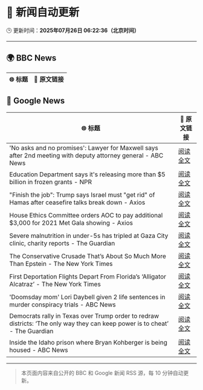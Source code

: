 # 🧠 新闻自动更新

🕒 更新时间：**2025年07月26日 06:22:36（北京时间）**

---

## 🌍 BBC News

| 🌐 标题 | 🔗 原文链接 |
|--------|-------------|

## 📰 Google News

| 🌐 标题 | 🔗 原文链接 |
|--------|-------------|
| 'No asks and no promises': Lawyer for Maxwell says after 2nd meeting with deputy attorney general - ABC News | [阅读全文](https://news.google.com/rss/articles/CBMikwFBVV95cUxOWUh2a1Vnc0JDUS1QYnI3M1hJWDFWYTNHNFQxYm85OUNRRExWYzNGSFJKMkpVQU04cElFb01pRTFBV0RnTmM1dzhSOGE0TGFJUkNBM3c4aF85dWpJNHBLNXJ3czM0dnBfUzBTeE1NWTNLaHk3aVJ5VmtPUlVWcHFvWXd1YlYyRHR3dkdVbklkV3ZFOGfSAZgBQVVfeXFMTm85eWZBZjdWb2R6aTlJY3FFNHg4SDdwdlEwQ3l6Yk11blpTbnA3bkpNeDNKUUQ2a1FKdUs5NEFfOHNHZGJHQ3hiWElJbUxmT0JRVGtSQlVISXltVHF6TnZ1eFk2V2p2SEdaODJCbFdhZGZrX0c1QmY3WW9GV0QwM3pVUFp6UlBlanFEb2FzOS04enZRdFJGQ1g?oc=5) |
| Education Department says it's releasing more than $5 billion in frozen grants - NPR | [阅读全文](https://news.google.com/rss/articles/CBMifEFVX3lxTE1pcG52QkxhNFViSVlrTExFOElJVkh5Um9RSV9qU29VZHBXZWx2NUN4VmhkMmU2bmJRLWlXQW1maWFUTHg0XzcwdFpuWDlRUHh6Ui11WmNRdmdraFVyMG9GM3ZSMDVMYTBWb2FXdGJ1QlpVZldRdm9TZTNEejE?oc=5) |
| "Finish the job": Trump says Israel must "get rid" of Hamas after ceasefire talks break down - Axios | [阅读全文](https://news.google.com/rss/articles/CBMiekFVX3lxTE5teGx4eTVsdHBIZXBMUnVhWE1SUzFiY1VScWY3UjFtRnAyMEg3ZmNLTFZpeWliVC1ua3ZrSlU4V1dCV2hMTzgweUkyNEk1TC1CT0JMV29BSGFoOHZuRmVZZ0h0NHdVZ2lwd3RHcEN6Yl9aVXI3bmJjVEZB?oc=5) |
| House Ethics Committee orders AOC to pay additional $3,000 for 2021 Met Gala showing - Axios | [阅读全文](https://news.google.com/rss/articles/CBMingFBVV95cUxONGh3alFka1phUlFiOVloNXR5REdNS2VQTExDaTdQeDF3RHFvZjJCa1pQNnh2U1NJc1BjMThwZm04VExDR3htVl91VGJYT0Y5aUtGMWxKVEx4TV9RSHY1LXVIXzItSkhjemhOVHVXRHFkcVp2Tkk4d1VYQUtGRXpwa2VrYmFmQ2RJc053WS0ybXdScnJfekZ0d3dVVnBydw?oc=5) |
| Severe malnutrition in under-5s has tripled at Gaza City clinic, charity reports - The Guardian | [阅读全文](https://news.google.com/rss/articles/CBMitgFBVV95cUxNaXVPQ0t5TUdGSF9iR1ZGRDVpbV9tS01sS1FwRndHblFFQWNGZ1dDcW1DVks0TkNtWS1NaUczSU5jWUI5SHVmcTBkUmRRNG1tdHhqVDNBeXpaRTVpOXBTS2tWRjk1RlhPVVFTOVNYeGhpNUt5d2lhbVhibDBnTm9PZjFyV1AwZ0J3bS14eXlmdHQ0ZDhySzU3TFBtazNIUmdhLWllUFFRcEpqU0tLVzhOTlplMk1hdw?oc=5) |
| The Conservative Crusade That’s About So Much More Than Epstein - The New York Times | [阅读全文](https://news.google.com/rss/articles/CBMisAFBVV95cUxPRG9vNkZLRGpiR3YxRThtSWpVQm5aS21Yak9IYzg1M2s0WTNPZWEyV21EUTIyd3Qxb1hmNXFOM05QYWsyRjhHc1dGcmxMdnJTTl8yc0g2ODA1MWdaOUJpYlBZX0xBRUZ6NG0zUm9tSTgyWHVIYnM2YWNTeXc3TGF6OWF4QVVtVGtJVGFFVDVTWTh1bjVFclJnb3NYLXNNcTdadklEWldmbEV6b2Q1bEQyeA?oc=5) |
| First Deportation Flights Depart From Florida’s ‘Alligator Alcatraz’ - The New York Times | [阅读全文](https://news.google.com/rss/articles/CBMiiAFBVV95cUxQd2hpazdiMWU4S3VOUVlaR3FScXFjeWJvY0RLSDk3eTZtZ0s0Y2pVU1VsM1ZoMV8wSzBHODJiYlYzdFFuWnZBeUR3bzZJUDNjaTBSeGJLYXg2VEF6RWk4dUlVbnllTnlUdk0tZnIyd2F4OFpqVkYyQi01SzNCbThFdU9adzg0S1o1?oc=5) |
| 'Doomsday mom' Lori Daybell given 2 life sentences in murder conspiracy trials - ABC News | [阅读全文](https://news.google.com/rss/articles/CBMimgFBVV95cUxPN1F2N19SVzNzLVljd3J1OFVzSlpFcFFucll4OHZ4bXFJWWViMW55ZnFPdTFfR3dmT090ZEhmY2l3QnRYNHdiU0J5Skp2bDZ2SDdDODFwY3JFc24xc0JmQUM2cC1WQ1NNakplRGRZVXVvYlVPeWtFMnJ2V3pXeHVoVF9DLUFKN2l1VXF2SkE3dnVYR0R1aExuRXVn0gGfAUFVX3lxTE1hUm9RVnlkdXVHRzg2cm9nNTRZd2RacHo5WDQyWGZWMVdnNkJMT1JOT0l3M1hVVVljaV84UmlhQnZ4S0VRcEhGSzB5YWhqY1lZbGs4RWhHbUJfX2ozWWkxaVA2dmZVa1hIcFFiNGdZQm9iVVFWeXAtV3J2OU9Wc0plN3lXTFFYa3VsdUJ5a3RRdHprU0VzTVRwSTRPckV5dw?oc=5) |
| Democrats rally in Texas over Trump order to redraw districts: ‘The only way they can keep power is to cheat’ - The Guardian | [阅读全文](https://news.google.com/rss/articles/CBMimAFBVV95cUxNWDR2SnE5TW1HdVdSX1V3a2UxMXJ4aUd4YVhYaFVENXVuNG9JVTBjNUNXOTVKUmZsSkhDWkM3Slh0QTlId1YyVmp6LThRZ1JvdllKWWI2d2lhd2o0TnI5c2NNQlluRlc4QXJ3RTQ1RjM2Q25aaEpYSUo2VWRoOGFndmpKTFRjMTZ5Zldsb3ZZZWlfbkcxenBpQg?oc=5) |
| Inside the Idaho prison where Bryan Kohberger is being housed - ABC News | [阅读全文](https://news.google.com/rss/articles/CBMikAFBVV95cUxPX0ZxV1ZCVlNLX1Raenhoczk0amNHV3FpSFdURnVsSmplTXU3LWFRYVV2QmNQT0x0X0F5UW1WM09SWjdCVGlPX0E1VDZmbURPdlJkWFJWZk9IdGFCaVNtOHZKLTVtd211dlRaNDhnR1FUV1NKbF9KSzZxb0twUUpoWVJzbnNnUVJlVDdBOGlwenc?oc=5) |

---
> 本页面内容来自公开的 BBC 和 Google 新闻 RSS 源，每 10 分钟自动更新。